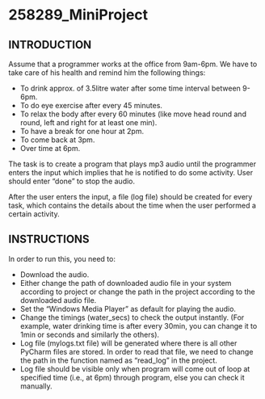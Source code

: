 # 258289_MiniProject

## INTRODUCTION
Assume that a programmer works at the office from 9am-6pm. We have to take care of his health and remind him the following things:
*	To drink approx. of 3.5litre water after some time interval between 9-6pm.
*	To do eye exercise after every 45 minutes.
*	To relax the body after every 60 minutes (like move head round and round, left and right for at least one min).
*	To have a break for one hour at 2pm.
*	To come back at 3pm.
*	Over time at 6pm.

The task is to create a program that plays mp3 audio until the programmer enters the input which implies that he is notified to do some activity.
User should enter “done” to stop the audio.

After the user enters the input, a file (log file) should be created for every task, which contains the details about the time when the user performed a certain activity.

## INSTRUCTIONS
In order to run this, you need to:
*	Download the audio.
*	Either change the path of downloaded audio file in your system according to project or change the path in the project according to the downloaded audio file.
*	Set the “Windows Media Player” as default for playing the audio.
*	Change the timings (water_secs) to check the output instantly. (For example, water drinking time is after every 30min, you can change it to 1min or seconds and similarly the others).
*	Log file (mylogs.txt file) will be generated where there is all other PyCharm files are stored. In order to read that file, we need to change the path in the function named as “read_log” in the project. 
*	Log file should be visible only when program will come out of loop at specified time (i.e., at 6pm) through program, else you can check it manually.
